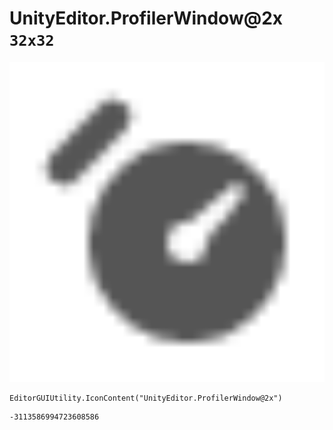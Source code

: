 # UnityEditor.ProfilerWindow@2x `32x32`
<img src="/img/UnityEditor.ProfilerWindow@2x.png" width=512 height=512>

``` CSharp
EditorGUIUtility.IconContent("UnityEditor.ProfilerWindow@2x")
```
```
-3113586994723608586
```
